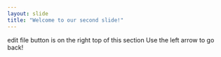 ```yaml
---
layout: slide
title: "Welcome to our second slide!"
---
```

edit file button is on the right top of this section
Use the left arrow to go back!
